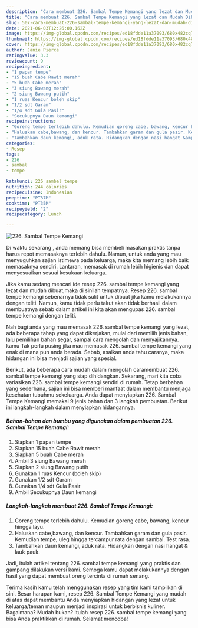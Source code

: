 ```yaml
---
description: "Cara membuat 226. Sambal Tempe Kemangi yang lezat dan Mudah Dibuat"
title: "Cara membuat 226. Sambal Tempe Kemangi yang lezat dan Mudah Dibuat"
slug: 507-cara-membuat-226-sambal-tempe-kemangi-yang-lezat-dan-mudah-dibuat
date: 2021-06-03T12:26:00.162Z
image: https://img-global.cpcdn.com/recipes/ed18fdde11a37093/680x482cq70/226-sambal-tempe-kemangi-foto-resep-utama.jpg
thumbnail: https://img-global.cpcdn.com/recipes/ed18fdde11a37093/680x482cq70/226-sambal-tempe-kemangi-foto-resep-utama.jpg
cover: https://img-global.cpcdn.com/recipes/ed18fdde11a37093/680x482cq70/226-sambal-tempe-kemangi-foto-resep-utama.jpg
author: Janie Pierce
ratingvalue: 3.3
reviewcount: 9
recipeingredient:
- "1 papan tempe"
- "15 buah Cabe Rawit merah"
- "5 buah Cabe merah"
- "3 siung Bawang merah"
- "2 siung Bawang putih"
- "1 ruas Kencur boleh skip"
- "1/2 sdt Garam"
- "1/4 sdt Gula Pasir"
- "Secukupnya Daun kemangi"
recipeinstructions:
- "Goreng tempe terlebih dahulu. Kemudian goreng cabe, bawang, kencur hingga layu."
- "Haluskan cabe,bawang, dan kencur. Tambahkan garam dan gula pasir. Kemudian tempe, uleg hingga tercampur rata dengan sambal. Test rasa."
- "Tambahkan daun kemangi, aduk rata. Hidangkan dengan nasi hangat &amp; lauk pauk."
categories:
- Resep
tags:
- 226
- sambal
- tempe

katakunci: 226 sambal tempe 
nutrition: 244 calories
recipecuisine: Indonesian
preptime: "PT37M"
cooktime: "PT35M"
recipeyield: "2"
recipecategory: Lunch

---
```



![226. Sambal Tempe Kemangi](https://img-global.cpcdn.com/recipes/ed18fdde11a37093/680x482cq70/226-sambal-tempe-kemangi-foto-resep-utama.jpg)

Di waktu  sekarang , anda memang bisa membeli masakan praktis tanpa harus repot memasaknya terlebih dahulu. Namun, untuk anda yang mau menyuguhkan sajian istimewa pada keluarga, maka kita memang lebih baik memasaknya sendiri. Lantaran, memasak di rumah lebih higienis dan dapat menyesuaikan sesuai kesukaan keluarga.

Jika kamu sedang mencari ide resep 226. sambal tempe kemangi yang lezat dan mudah dibuat,maka di sinilah tempatnya. Resep 226. sambal tempe kemangi  sebenarnya tidak sulit untuk dibuat jika kamu melakukannya dengan teliti. Namun, kamu tidak perlu takut akan tidak berhasil dalam membuatnya 
sebab dalam artikel ini kita akan mengupas 226. sambal tempe kemangi dengan teliti.  



Nah bagi anda yang mau memasak 226. sambal tempe kemangi yang lezat, ada beberapa tahap yang dapat dikerjakan, mulai dari memilih jenis bahan, lalu pemilihan bahan segar, sampai cara mengolah dan menyajikannya. kamu Tak perlu pusing jika mau memasak 226. sambal tempe kemangi yang enak di mana pun anda berada. Sebab, asalkan anda  tahu caranya, maka hidangan ini bisa menjadi sajian yang spesial.

Berikut, ada beberapa cara mudah dalam mengolah caramembuat 226. sambal tempe kemangi yang siap dihidangkan. Sekarang, mari kita coba variasikan 226. sambal tempe kemangi sendiri di rumah. Tetap berbahan yang sederhana, sajian ini bisa memberi manfaat dalam membantu menjaga kesehatan tubuhmu sekeluarga. Anda dapat menyiapkan 226. Sambal Tempe Kemangi memakai 9 jenis bahan dan 3 langkah pembuatan. Berikut ini langkah-langkah dalam menyiapkan hidangannya.

<!--inarticleads1-->

##### Bahan-bahan dan bumbu yang digunakan dalam pembuatan 226. Sambal Tempe Kemangi:

1. Siapkan 1 papan tempe
1. Siapkan 15 buah Cabe Rawit merah
1. Siapkan 5 buah Cabe merah
1. Ambil 3 siung Bawang merah
1. Siapkan 2 siung Bawang putih
1. Gunakan 1 ruas Kencur (boleh skip)
1. Gunakan 1/2 sdt Garam
1. Gunakan 1/4 sdt Gula Pasir
1. Ambil Secukupnya Daun kemangi




<!--inarticleads2-->

##### Langkah-langkah membuat 226. Sambal Tempe Kemangi:

1. Goreng tempe terlebih dahulu. Kemudian goreng cabe, bawang, kencur hingga layu.
1. Haluskan cabe,bawang, dan kencur. Tambahkan garam dan gula pasir. Kemudian tempe, uleg hingga tercampur rata dengan sambal. Test rasa.
1. Tambahkan daun kemangi, aduk rata. Hidangkan dengan nasi hangat &amp; lauk pauk.




Jadi, itulah artikel tentang  226. sambal tempe kemangi  yang praktis dan gampang dilakukan versi kami. Semoga kamu dapat melakukannya dengan hasil yang dapat membuat oreng tercinta di rumah senang. 

Terima kasih kamu telah menggunakan resep yang tim kami tampilkan di sini. Besar harapan kami, resep  226. Sambal Tempe Kemangi yang mudah di atas dapat membantu Anda menyiapkan hidangan yang lezat untuk keluarga/teman maupun menjadi inspirasi untuk berbisnis kuliner. Bagaimana? Mudah bukan? Itulah resep 226. sambal tempe kemangi yang bisa Anda praktikkan di rumah. Selamat mencoba!

